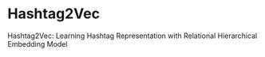 # Hashtag2Vec
Hashtag2Vec: Learning Hashtag Representation with Relational Hierarchical Embedding Model
